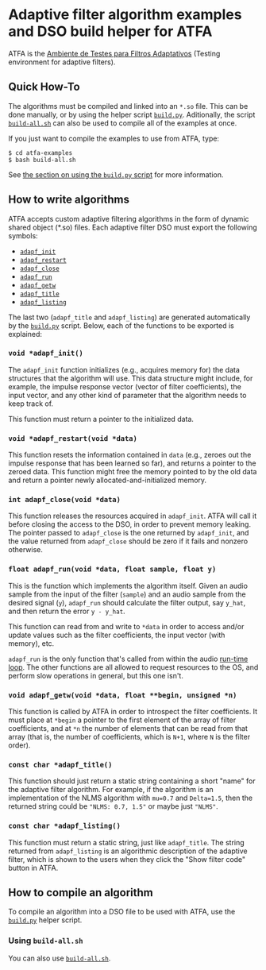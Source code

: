 
Adaptive filter algorithm examples and DSO build helper for ATFA
================================================================

ATFA is the [Ambiente de Testes para Filtros Adaptativos][1] (Testing
environment for adaptive filters).


Quick How-To
------------

The algorithms must be compiled and linked into an `*.so` file. This can
be done manually, or by using the helper script [`build.py`][2].
Aditionally, the script [`build-all.sh`][4] can also be used to compile
all of the examples at once.

If you just want to compile the examples to use from ATFA, type:

    $ cd atfa-examples
    $ bash build-all.sh

See [the section on using the `build.py` script][2] for more information.


How to write algorithms
-----------------------

ATFA accepts custom adaptive filtering algorithms in the form of dynamic
shared object (*.so) files. Each adaptive filter DSO must export the
following symbols:

* [`adapf_init`][adapf_init]
* [`adapf_restart`][adapf_restart]
* [`adapf_close`][adapf_close]
* [`adapf_run`][adapf_run]
* [`adapf_getw`][adapf_getw]
* [`adapf_title`][adapf_title]
* [`adapf_listing`][adapf_listing]

The last two (`adapf_title` and `adapf_listing`) are generated
automatically by the [`build.py`][2] script. Below, each of the
functions to be exported is explained:

### `void *adapf_init()`

The `adapf_init` function initializes (e.g., acquires memory for) the
data structures that the algorithm will use. This data structure might
include, for example, the impulse response vector (vector of filter
coefficients), the input vector, and any other kind of parameter that
the algorithm needs to keep track of.

This function must return a pointer to the initialized data.

### `void *adapf_restart(void *data)`

This function resets the information contained in `data` (e.g., zeroes
out the impulse response that has been learned so far), and returns a
pointer to the zeroed data. This function might free the memory pointed
to by the old data and return a pointer newly allocated-and-initialized
memory.

### `int adapf_close(void *data)`

This function releases the resources acquired in `adapf_init`. ATFA will
call it before closing the access to the DSO, in order to prevent memory
leaking. The pointer passed to `adapf_close` is the one returned by
`adapf_init`, and the value returned from `adapf_close` should be zero
if it fails and nonzero otherwise.

### `float adapf_run(void *data, float sample, float y)`

This is the function which implements the algorithm itself. Given an
audio sample from the input of the filter (`sample`) and an audio
sample from the desired signal (`y`), `adapf_run` should calculate
the filter output, say `y_hat`, and then return the error `y - y_hat`.

This function can read from and write to `*data` in order to access
and/or update values such as the filter coefficients, the input
vector (with memory), etc.

`adapf_run` is the only function that's called from within the audio
[run-time loop][6]. The other functions are all allowed to request
resources to the OS, and perform slow operations in general, but this
one isn't.

### `void adapf_getw(void *data, float **begin, unsigned *n)`

This function is called by ATFA in order to introspect the filter
coefficients. It must place at `*begin` a pointer to the first element
of the array of filter coefficients, and at `*n` the number of elements
that can be read from that array (that is, the number of coefficients,
which is `N+1`, where `N` is the filter order).

### `const char *adapf_title()`

This function should just return a static string containing a short
"name" for the adaptive filter algorithm. For example, if the algorithm
is an implementation of the NLMS algorithm with `mu=0.7` and
`Delta=1.5`, then the returned string could be `"NLMS: 0.7, 1.5"` or
maybe just `"NLMS"`.

### `const char *adapf_listing()`

This function must return a static string, just like `adapf_title`. The
string returned from `adapf_listing` is an algorithmic description of
the adaptive filter, which is shown to the users when they click the
"Show filter code" button in ATFA.

How to compile an algorithm
---------------------------

To compile an algorithm into a DSO file to be used with ATFA, use the
[`build.py`][3] helper script.

### Using `build-all.sh`

You can also use [`build-all.sh`][5].

[1]: https://github.com/fofoni/atfa
[2]: #how-to-compile-an-algorithm
[3]: https://github.com/fofoni/atfa-examples/blob/master/build.py
[4]: #using-build-allsh
[5]: https://github.com/fofoni/atfa-examples/blob/master/build-all.sh
[6]: http://portaudio.com/docs/v19-doxydocs/writing_a_callback.html
[adapf_init]: #void-adapf_init
[adapf_restart]: #void-adapf_restartvoid-data
[adapf_close]: #int-adapf_closevoid-data
[adapf_run]: #float-adapf_runvoid-data-float-sample-float-y
[adapf_getw]: #void-adapf_getwvoid-data-float-begin-unsigned-n
[adapf_title]: #const-char-adapf_title
[adapf_listing]: #const-char-adapf_listing
